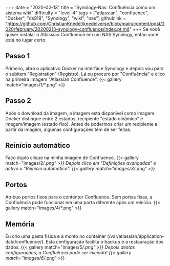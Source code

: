 +++
date = "2020-02-13"
title = "Synology-Nas: Confluência como um sistema wiki"
difficulty = "level-4"
tags = ["atlassian", "confluence", "Docker", "ds918", "Synology", "wiki", "nas"]
githublink = "https://github.com/ChristianKnedel/knedelverse/blob/main/content/post/2020/february/20200213-synology-confluence/index.pt.md"
+++
Se você quiser instalar o Atlassian Confluence em um NAS Synology, então você está no lugar certo.
## Passo 1
Primeiro, abro o aplicativo Docker na interface Synology e depois vou para o subitem "Registration" (Registro). Lá eu procuro por "Confluência" e clico na primeira imagem "Atlassian Confluence".
{{< gallery match="images/1/*.png" >}}

## Passo 2
Após o download da imagem, a imagem está disponível como imagem. Docker distingue entre 2 estados, recipiente "estado dinâmico" e imagem/imagem (estado fixo). Antes de podermos criar um recipiente a partir da imagem, algumas configurações têm de ser feitas.
## Reinício automático
Faço duplo clique na minha imagem de Confluence.
{{< gallery match="images/2/*.png" >}}
Depois clico em "Definições avançadas" e activo o "Reinício automático".
{{< gallery match="images/3/*.png" >}}

## Portos
Atribuo portos fixos para o contentor Confluence. Sem portas fixas, a Confluência pode funcionar em uma porta diferente após um reinício.
{{< gallery match="images/4/*.png" >}}

## Memória
Eu crio uma pasta física e a monto no container (/var/atlassian/application-data/confluence/). Esta configuração facilita o backup e a restauração dos dados.
{{< gallery match="images/5/*.png" >}}
Depois destas configurações, a Confluência pode ser iniciada!
{{< gallery match="images/6/*.png" >}}